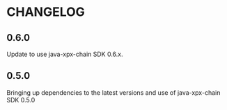 # CHANGELOG

## 0.6.0

Update to use java-xpx-chain SDK 0.6.x.

## 0.5.0

Bringing up dependencies to the latest versions and use of java-xpx-chain SDK 0.5.0
